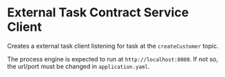 # External Task Contract Service Client

Creates a external task client listening for task at the `createCustomer` topic.

The process engine is expected to run at `http://localhost:8080`.
If not so, the url/port must be changed in `application.yaml`.